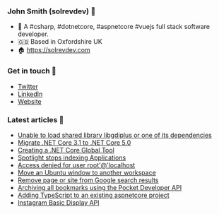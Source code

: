 ### John Smith (solrevdev) :wave:

- 👾  A #csharp, #dotnetcore, #aspnetcore #vuejs full stack software developer.
- 🇬🇧  Based in Oxfordshire UK
- 🏠  https://solrevdev.com

### Get in touch 📧

- [Twitter](https://twitter.com/solrevdev)
- [LinkedIn](https://www.linkedin.com/in/solrevdev)
- [Website](https://solrevdev.com/about/)

### Latest articles 📩
<!-- BLOG-POST-LIST:START -->
- [Unable to load shared library libgdiplus or one of its dependencies](https://solrevdev.com/2020/12/04/dllnotfoundexception-unable-to-load-shared-library-libgdiplus-or-one-of-its-dependencies.html)
- [Migrate .NET Core 3.1 to .NET Core 5.0](https://solrevdev.com/2020/11/13/how-to-migrate-from-dotnet-core-31-to-dotnet-core-50.html)
- [Creating a .NET Core Global Tool](https://solrevdev.com/2020/10/05/creating-a.net-core-global-tool.html)
- [Spotlight stops indexing Applications](https://solrevdev.com/2020/10/02/spotlight-stops-indexing-applications.html)
- [Access denied for user root&#39;@&#39;localhost](https://solrevdev.com/2020/09/30/access-denied-for-user-root-localhost.html)
- [Move an Ubuntu window to another workspace](https://solrevdev.com/2020/06/11/move-an-ubuntu-window-to-another-workspace.html)
- [Remove page or site from Google search results](https://solrevdev.com/2020/06/08/remove-page-or-site-from-google-search.html)
- [Archiving all bookmarks using the Pocket Developer API](https://solrevdev.com/2020/06/07/archive-all-bookmarks-using-the-pocket-developer-api.html)
- [Adding TypeScript to an existing aspnetcore project](https://solrevdev.com/2020/06/06/adding-typescript-to-existing-aspnetcore-projects.html)
- [Instagram Basic Display API](https://solrevdev.com/2020/05/28/instagram-basic-display-api.html)
<!-- BLOG-POST-LIST:END -->
